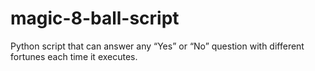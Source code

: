 # magic-8-ball-script
Python script that can answer any “Yes” or “No” question with different fortunes each time it executes.
